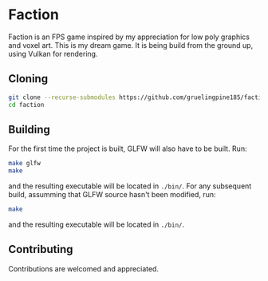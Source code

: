 # Faction

Faction is an FPS game inspired by my appreciation for low poly graphics and voxel art. This is my dream game. It is being build from the ground up, using Vulkan for rendering. 

## Cloning

```sh
git clone --recurse-submodules https://github.com/gruelingpine185/faction 
cd faction
```

## Building

For the first time the project is built, GLFW will also have to be built. Run:

```sh
make glfw
make
```

and the resulting executable will be located in `./bin/`. For any subsequent build, assumming that GLFW source hasn't been modified,
run:

```sh
make
```

and the resulting executable will be located in `./bin/`.

## Contributing

Contributions are welcomed and appreciated.
